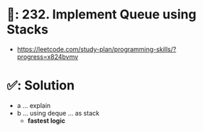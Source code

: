 # 📄: 232. Implement Queue using Stacks

- https://leetcode.com/study-plan/programming-skills/?progress=x824bvmv

# ✅: Solution

- a ... explain
- b ...  using deque ... as stack
  - **fastest logic**
